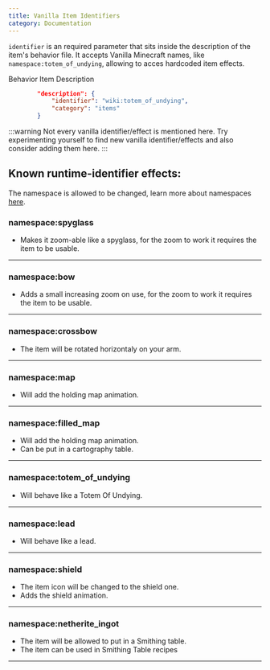 ```yaml
---
title: Vanilla Item Identifiers
category: Documentation
---
```


`identifier` is an required parameter that sits inside the description of the item's behavior file.
It accepts Vanilla Minecraft names, like `namespace:totem_of_undying`, allowing to acces hardcoded item effects.


<CodeHeader>Behavior Item Description</CodeHeader>

```json
        "description": {
            "identifier": "wiki:totem_of_undying",
            "category": "items"
        }
```

:::warning
Not every vanilla identifier/effect is mentioned here. Try experimenting yourself to find new vanilla identifier/effects and also consider adding them here.
:::

## Known runtime-identifier effects:

The namespace is allowed to be changed, learn more about namespaces [here](https://wiki.bedrock.dev/concepts/namespaces.html#top).

### namespace:spyglass

-   Makes it zoom-able like a spyglass, for the zoom to work it requires the item to be usable.

---

### namespace:bow

-   Adds a small increasing zoom on use, for the zoom to work it requires the item to be usable.

---

### namespace:crossbow

-   The item will be rotated horizontaly on your arm.

---

### namespace:map

-   Will add the holding map animation.

---

### namespace:filled_map

-   Will add the holding map animation.
-   Can be put in a cartography table.

---

### namespace:totem_of_undying

-   Will behave like a Totem Of Undying.

---

### namespace:lead

-   Will behave like a lead.

---

### namespace:shield

-   The item icon will be changed to the shield one.
-   Adds the shield animation.

---

### namespace:netherite_ingot

-   The item will be allowed to put in a Smithing table.
-   The item can be used in Smithing Table recipes

---
